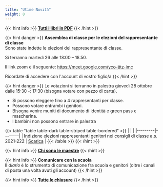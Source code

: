 ```yaml
---
title: "Utime Novità"
weight: 0
---
```


{{< hint info >}}
<a href="libri/" target="_blank">**Tutti i libri in PDF**</a>
{{< /hint >}}

{{< hint danger >}}
**Assemblea di classe per le elezioni del rappresentante di classe**\
Sono state indette le elezioni del rappresentante di classe.

Si terranno martedì 26 alle 18:00 – 18:50.

Il link zoom è il seguente: https://meet.google.com/yco-jttz-imc

Ricordate di accedere con l'account di vostro figlio/a
{{< /hint >}}

{{< hint danger >}}
Le votazioni si terranno in palestra giovedì 28 ottobre dalle 15:30 -: 17:30 (bisogna votare con pezzo di carta). 

- Si possono eleggere fino a 4 rappresentanti per classe. 
- Possono votare entrambi i genitori. 
- Bisogna venire muniti di documento di identità e green pass e mascherina. 
- I bambini non possono entrare in palestra

{{< table "table table-dark table-striped table-bordered" >}}
|   |  |
|---------|--------|
| Indizione elezioni rappresentanti genitori nei consigli di classe a.s. 2021-222 | <a href="/circolari/Indizione elezioni rappresentanti genitori nei consigli di classe a.s. 2021-222.pdf">Scarica</a> |
{{< /table >}}
{{< /hint >}}

{{< hint info >}}
<a href="maestre/" target="_blank">**Chi sono le maestre**</a>
{{< /hint >}}

{{< hint info >}}
**Comunicare con la scuola**\
Il *diario* è lo strumento di comunicazione fra scuola e genitori (oltre i canali di posta una volta avuti gli account)
{{< /hint >}}

{{< hint info >}}
<a href="chiusure/" target="_blank">**Tutte le chiusure**</a>
{{< /hint >}}
